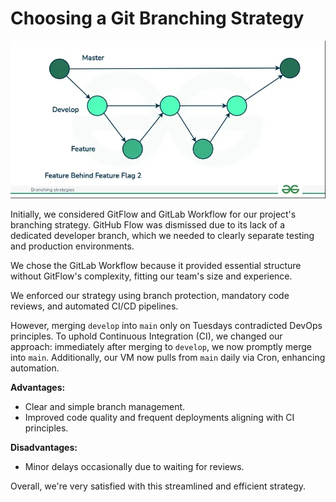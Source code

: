 # Choosing a Git Branching Strategy
![Image of branching strategy](./images/image-243-2.png)

Initially, we considered GitFlow and GitLab Workflow for our project's branching strategy. GitHub Flow was dismissed due to its lack of a dedicated developer branch, which we needed to clearly separate testing and production environments.

We chose the GitLab Workflow because it provided essential structure without GitFlow's complexity, fitting our team's size and experience.

We enforced our strategy using branch protection, mandatory code reviews, and automated CI/CD pipelines.

However, merging `develop` into `main` only on Tuesdays contradicted DevOps principles. To uphold Continuous Integration (CI), we changed our approach: immediately after merging to `develop`, we now promptly merge into `main`. Additionally, our VM now pulls from `main` daily via Cron, enhancing automation.

**Advantages:**

- Clear and simple branch management.
- Improved code quality and frequent deployments aligning with CI principles.

**Disadvantages:**

- Minor delays occasionally due to waiting for reviews.


Overall, we're very satisfied with this streamlined and efficient strategy.
